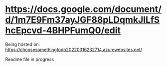 # https://docs.google.com/document/d/1m7E9Fm37ayJGF88pLDqmkJlLfShcEpcvd-4BHPFumQ0/edit

Being hosted on: https://choosesomethingtodo20220316232714.azurewebsites.net/

Readme file in progress
